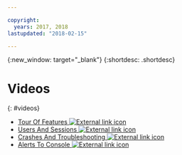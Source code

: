 ```yaml
---

copyright:
  years: 2017, 2018
lastupdated: "2018-02-15"

---
```


{:new_window: target="_blank"}
{:shortdesc: .shortdesc}


# Videos
{: #videos}

* <a href="https://www.youtube.com/watch?v=I8lzyIgKnN4" target="_blank"> Tour Of Features <img src="../../icons/launch-glyph.svg" alt="External link icon"></a>
* <a href="https://www.youtube.com/watch?v=Grbppwe0o8E" target="_blank"> Users And Sessions <img src="../../icons/launch-glyph.svg" alt="External link icon"></a>
* <a href="https://www.youtube.com/watch?v=Hr_3fJ8Quck" target="_blank"> Crashes And Troubleshooting <img src="../../icons/launch-glyph.svg" alt="External link icon"></a>
* <a href="https://www.youtube.com/watch?v=G7S7RkCdkoM" target="_blank">  Alerts To Console <img src="../../icons/launch-glyph.svg" alt="External link icon"></a>


